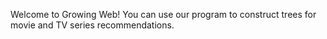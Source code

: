 Welcome to Growing Web! You can use our program to construct trees for movie and TV series recommendations.
